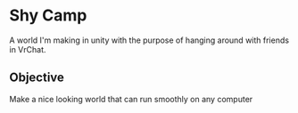 <h1> Shy Camp </h1>
<p> A world I'm making in unity with the purpose of hanging around with friends in VrChat. </p>
<h2>Objective</h2>
<p> Make a nice looking world that can run smoothly on any computer </p>
